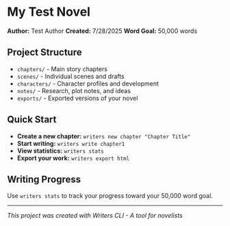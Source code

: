 # My Test Novel

**Author:** Test Author
**Created:** 7/28/2025
**Word Goal:** 50,000 words

## Project Structure

- `chapters/` - Main story chapters
- `scenes/` - Individual scenes and drafts
- `characters/` - Character profiles and development
- `notes/` - Research, plot notes, and ideas
- `exports/` - Exported versions of your novel

## Quick Start

- **Create a new chapter:** `writers new chapter "Chapter Title"`
- **Start writing:** `writers write chapter1`
- **View statistics:** `writers stats`
- **Export your work:** `writers export html`

## Writing Progress

Use `writers stats` to track your progress toward your 50,000 word goal.

---

*This project was created with Writers CLI - A tool for novelists*
